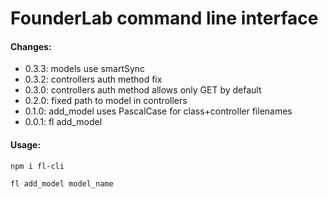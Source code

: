 # FounderLab command line interface

#### Changes: 

- 0.3.3: models use smartSync
- 0.3.2: controllers auth method fix
- 0.3.0: controllers auth method allows only GET by default
- 0.2.0: fixed path to model in controllers
- 0.1.0: add_model uses PascalCase for class+controller filenames
- 0.0.1: fl add_model

#### Usage:

`npm i fl-cli`

`fl add_model model_name`
